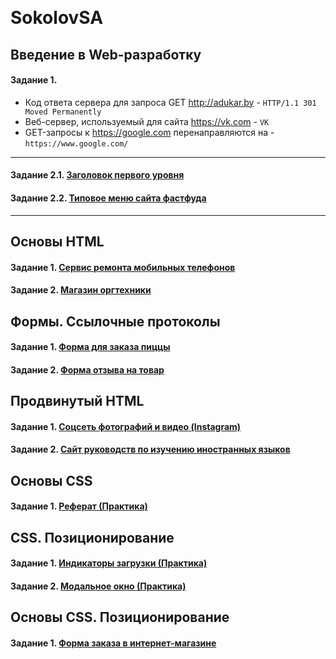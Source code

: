 ﻿﻿﻿﻿﻿﻿﻿﻿﻿﻿﻿﻿﻿﻿﻿﻿﻿﻿﻿﻿﻿﻿﻿﻿﻿﻿﻿﻿﻿﻿﻿﻿﻿﻿﻿﻿﻿﻿﻿﻿﻿﻿﻿﻿﻿﻿﻿﻿﻿﻿﻿﻿﻿﻿﻿﻿﻿﻿# SokolovSA## Введение в Web-разработку#### Задание 1.* Код ответа сервера для запроса GET http://adukar.by - `HTTP/1.1 301 Moved Permanently`* Веб-сервер, используемый для сайта https://vk.com - `VK` * GET-запросы к https://google.com перенаправляются на - `https://www.google.com/` ***#### Задание 2.1. [Заголовок первого уровня](https://codepen.io/semyon-sokolov/pen/xvyrox)  #### Задание 2.2. [Типовое меню сайта фастфуда](https://codepen.io/semyon-sokolov/pen/rXqwXg)***## Основы HTML#### Задание 1. [Сервис ремонта мобильных телефонов](https://github.com/AdukarIT/SokolovSA/tree/master/HTML/Homework-2/Task-1)#### Задание 2. [Магазин оргтехники](https://github.com/AdukarIT/SokolovSA/tree/master/HTML/Homework-2/Task-2)## Формы. Ссылочные протоколы#### Задание 1. [Форма для заказа пиццы](https://codepen.io/semyon-sokolov/pen/mdbOyaj)#### Задание 2. [Форма отзыва на товар](https://codepen.io/semyon-sokolov/pen/KKPNxaJ)## Продвинутый HTML#### Задание 1. [Соцсеть фотографий и видео (Instagram)](https://github.com/AdukarIT/SokolovSA/tree/master/HTML/Homework-4/Task-1)#### Задание 2. [Сайт руководств по изучению иностранных языков](https://github.com/AdukarIT/SokolovSA/tree/master/HTML/Homework-4/Task-2)## Основы CSS#### Задание 1. [Реферат (Практика)](https://codepen.io/semyon-sokolov/pen/BaBdgoV)## CSS. Позиционирование#### Задание 1. [Индикаторы загрузки (Практика)](https://codepen.io/semyon-sokolov/pen/OJLxQqj)#### Задание 2. [Модальное окно (Практика)](https://codepen.io/semyon-sokolov/pen/NWKaLeN)## Основы CSS. Позиционирование#### Задание 1. [Форма заказа в интернет-магазине](https://github.com/AdukarIT/SokolovSA/tree/master/CSS/Homework-5/Task)